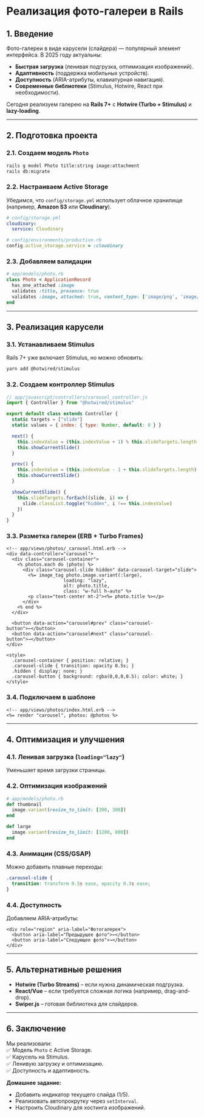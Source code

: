 # **Реализация фото-галереи в Rails**  

## **1. Введение**  
Фото-галереи в виде карусели (слайдера) — популярный элемент интерфейса. В 2025 году актуальны:  
- **Быстрая загрузка** (ленивая подгрузка, оптимизация изображений).  
- **Адаптивность** (поддержка мобильных устройств).  
- **Доступность** (ARIA-атрибуты, клавиатурная навигация).  
- **Современные библиотеки** (Stimulus, Hotwire, React при необходимости).  

Сегодня реализуем галерею на **Rails 7+** с **Hotwire (Turbo + Stimulus)** и **lazy-loading**.  

---

## **2. Подготовка проекта**  
### **2.1. Создаем модель `Photo`**  
```bash
rails g model Photo title:string image:attachment
rails db:migrate
```  

### **2.2. Настраиваем Active Storage**  
Убедимся, что `config/storage.yml` использует облачное хранилище (например, **Amazon S3** или **Cloudinary**).  

```yaml
# config/storage.yml
cloudinary:
  service: Cloudinary
```  

```ruby
# config/environments/production.rb
config.active_storage.service = :cloudinary
```  

### **2.3. Добавляем валидации**  
```ruby
# app/models/photo.rb
class Photo < ApplicationRecord
  has_one_attached :image
  validates :title, presence: true
  validates :image, attached: true, content_type: ['image/png', 'image/jpg', 'image/jpeg']
end
```  

---

## **3. Реализация карусели**  
### **3.1. Устанавливаем Stimulus**  
Rails 7+ уже включает Stimulus, но можно обновить:  
```bash
yarn add @hotwired/stimulus
```  

### **3.2. Создаем контроллер Stimulus**  
```javascript
// app/javascript/controllers/carousel_controller.js
import { Controller } from "@hotwired/stimulus"

export default class extends Controller {
  static targets = ["slide"]
  static values = { index: { type: Number, default: 0 } }

  next() {
    this.indexValue = (this.indexValue + 1) % this.slideTargets.length
    this.showCurrentSlide()
  }

  prev() {
    this.indexValue = (this.indexValue - 1 + this.slideTargets.length) % this.slideTargets.length
    this.showCurrentSlide()
  }

  showCurrentSlide() {
    this.slideTargets.forEach((slide, i) => {
      slide.classList.toggle("hidden", i !== this.indexValue)
    })
  }
}
```  

### **3.3. Разметка галереи (ERB + Turbo Frames)**  
```erb
<!-- app/views/photos/_carousel.html.erb -->
<div data-controller="carousel">
  <div class="carousel-container">
    <% photos.each do |photo| %>
      <div class="carousel-slide hidden" data-carousel-target="slide">
        <%= image_tag photo.image.variant(:large), 
                     loading: "lazy", 
                     alt: photo.title,
                     class: "w-full h-auto" %>
        <p class="text-center mt-2"><%= photo.title %></p>
      </div>
    <% end %>
  </div>

  <button data-action="carousel#prev" class="carousel-button">←</button>
  <button data-action="carousel#next" class="carousel-button">→</button>
</div>

<style>
  .carousel-container { position: relative; }
  .carousel-slide { transition: opacity 0.5s; }
  .hidden { display: none; }
  .carousel-button { background: rgba(0,0,0,0.5); color: white; }
</style>
```  

### **3.4. Подключаем в шаблоне**  
```erb
<!-- app/views/photos/index.html.erb -->
<%= render "carousel", photos: @photos %>
```  

---

## **4. Оптимизация и улучшения**  
### **4.1. Ленивая загрузка (`loading="lazy"`)**  
Уменьшает время загрузки страницы.  

### **4.2. Оптимизация изображений**  
```ruby
# app/models/photo.rb
def thumbnail
  image.variant(resize_to_limit: [300, 300])
end

def large
  image.variant(resize_to_limit: [1200, 800])
end
```  

### **4.3. Анимации (CSS/GSAP)**  
Можно добавить плавные переходы:  
```css
.carousel-slide {
  transition: transform 0.5s ease, opacity 0.3s ease;
}
```  

### **4.4. Доступность**  
Добавляем ARIA-атрибуты:  
```erb
<div role="region" aria-label="Фотогалерея">
  <button aria-label="Предыдущее фото">←</button>
  <button aria-label="Следующее фото">→</button>
</div>
```  

---

## **5. Альтернативные решения**  
- **Hotwire (Turbo Streams)** – если нужна динамическая подгрузка.  
- **React/Vue** – если требуется сложная логика (например, drag-and-drop).  
- **Swiper.js** – готовая библиотека для слайдеров.  

---

## **6. Заключение**  
Мы реализовали:  
✅ Модель `Photo` с Active Storage.  
✅ Карусель на Stimulus.  
✅ Ленивую загрузку и оптимизацию.  
✅ Доступность и адаптивность.  

**Домашнее задание:**  
- Добавить индикатор текущего слайда (1/5).  
- Реализовать автопрокрутку через `setInterval`.  
- Настроить Cloudinary для хостинга изображений.  
